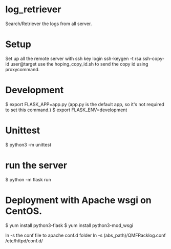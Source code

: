 # log_retriever
Search/Retriever the logs from all server.

# Setup
Set up all the remote server with ssh key login
ssh-keygen -t rsa
ssh-copy-id user@target
use the hoping_copy_id.sh to send the copy id using proxycommand.

# Development
$ export FLASK_APP=app.py (app.py is the default app, so it's not required to set this command.)
$ export FLASK_ENV=development


# Unittest
$ python3 -m unittest

# run the server
$ python -m flask run

# Deployment with Apache wsgi on CentOS.
$ yum install python3-flask
$ yum install python3-mod_wsgi

ln -s the conf file to apache conf.d folder
ln -s (abs_path)/QMFRacklog.conf /etc/httpd/conf.d/

